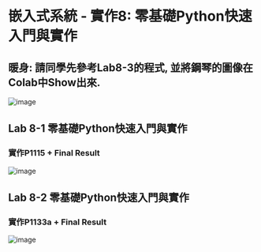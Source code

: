 
# 嵌入式系統 - 實作8: 零基礎Python快速入門與實作

## 暖身: 請同學先參考Lab8-3的程式, 並將鋼琴的圖像在Colab中Show出來. 
![image](https://user-images.githubusercontent.com/89717270/141667140-c50ad364-7478-497b-8339-b368f5fdcceb.png)

## Lab 8-1 零基礎Python快速入門與實作
### 實作P1115 + Final Result
![image](https://user-images.githubusercontent.com/89717270/141667221-2edbce33-a349-4c56-889e-10a80b11e01b.png)

## Lab 8-2 零基礎Python快速入門與實作
### 實作P1133a + Final Result
![image](https://user-images.githubusercontent.com/89717270/141667299-aebac1ae-1c90-4dab-be05-6d2e582074a0.png)
